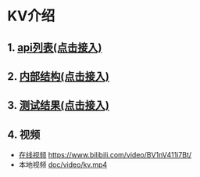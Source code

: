 # KV介绍

## 1. [api列表(点击接入)](api.md)
## 2. [内部结构(点击接入)](structure.md) 
## 3. [测试结果(点击接入)](test.md)
## 4. 视频 
* [在线视频](https://www.bilibili.com/video/BV1nV411i7Bt/) https://www.bilibili.com/video/BV1nV411i7Bt/
* 本地视频 [doc/video/kv.mp4](video/kv.mp4)